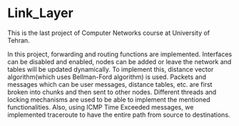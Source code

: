 # Link_Layer
This is the last project of Computer Networks course at University of Tehran.

In this project, forwarding and routing functions are implemented.
Interfaces can be disabled and enabled, nodes can be added or leave the network and tables will be updated dynamically.
To implement this, distance vector algorithm(which uses Bellman-Ford algorithm) is used.
Packets and messages which can be user messages, distance tables, etc. are first broken into chunks and then sent to other nodes.
Different threads and locking mechanisms are used to be able to implement the mentioned functionalities.
Also, using ICMP Time Exceeded messages, we implemented traceroute to have the entire path from source to destinations.
